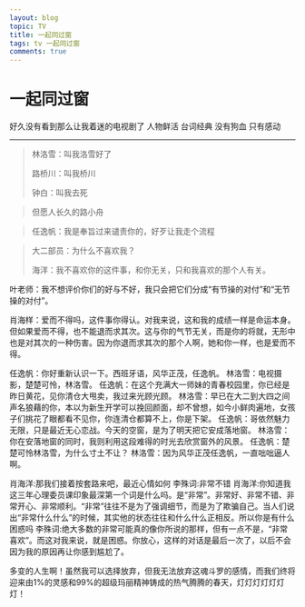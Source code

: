 ```yaml
---
layout: blog
topic: TV
title: 一起同过窗
tags: tv 一起同过窗
comments: true
---
```


# 一起同过窗

好久没有看到那么让我着迷的电视剧了 人物鲜活 台词经典 没有狗血 只有感动

***

> 林洛雪：叫我洛雪好了
> 
> 路桥川：叫我桥川
> 
> 钟白：叫我去死

> 但愿人长久的路小舟

> 任逸帆：我是奉旨过来谴责你的，好歹让我走个流程


> 大二部员：为什么不喜欢我？
> 
> 海洋：我不喜欢你的这件事，和你无关，只和我喜欢的那个人有关。


叶老师：我不想评价你们的好与不好，我只会把它们分成“有节操的对付”和“无节操的对付”。


肖海样：爱而不得吗，这件事你得认。对我来说，这和我的成绩一样是命运本身。但如果爱而不得，也不能退而求其次。这与你的气节无关，而是你的将就，无形中也是对其次的一种伤害。因为你退而求其次的那个人啊，她和你一样，也是爱而不得。


任逸帆：你好重新认识一下。西班牙语，风华正茂，任逸帆。
林洛雪：电视摄影，楚楚可怜，林洛雪。
任逸帆：在这个充满大一师妹的青春校园里，你已经是昨日黄花，见你清仓大甩卖，我过来光顾光顾。
林洛雪：早已在大二到大四之间声名狼藉的你，本以为新生开学可以挽回颜面，却不曾想，如今小鲜肉遍地，女孩子们挑花了眼都看不见你，你连清仓都算不上，你是下架。
任逸帆：哥依然魅力无限，只是最近无心恋战。今天的空窗，是为了明天把它安成落地窗。
林洛雪：你在安落地窗的同时，我则利用这段难得的时光去欣赏窗外的风景。
任逸帆：楚楚可怜林洛雪，为什么寸土不让？
林洛雪：因为风华正茂任逸帆，一直咄咄逼人啊。


肖海洋:那我们接着按套路来吧，最近心情如何
李殊词:非常不错
肖海洋:你知道我这三年心理委员课印象最深第一个词是什么吗。是“非常”。非常好、非常不错、非常开心、非常顺利。“非常”往往不是为了强调细节，而是为了欺骗自己。当人们说出“非常什么什么”的时候，其实他的状态往往和什么什么正相反。所以你是有什么困惑吗
李殊词:绝大多数的非常可能真的像你所说的那样，但有一点不是，“非常喜欢”。而这对我来说，就是困惑。你放心，这样的对话是最后一次了，以后不会因为我的原因再让你感到尴尬了。


多变的人生啊！虽然我可以选择放弃，但我无法放弃这魂斗罗的感情，而我们终将迎来由1%的灵感和99%的超级玛丽精神铸成的热气腾腾的春天，灯灯灯灯灯灯灯！
